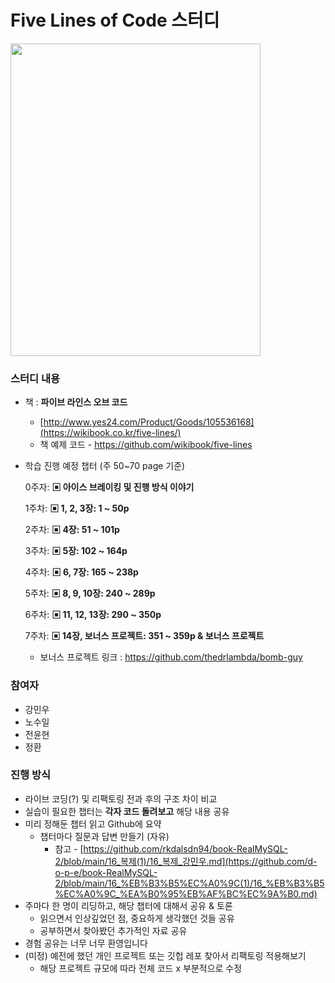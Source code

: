 # Five Lines of Code 스터디
<img src="https://image.yes24.com/goods/116904325/XL" width="400" height="500"/>

### 스터디 내용

- 책 : **파이브 라인스 오브 코드**
    - [http://www.yes24.com/Product/Goods/105536168](https://wikibook.co.kr/five-lines/)
    - 책 예제 코드 - https://github.com/wikibook/five-lines
- 학습 진행 예정 챕터 (주 50~70 page 기준)

  0주자: **▣ 아이스 브레이킹 및 진행 방식 이야기**

  1주차: **▣ 1, 2, 3장: 1 ~ 50p**

  2주차: **▣ 4장: 51 ~ 101p**

  3주차: **▣ 5장: 102 ~ 164p**

  4주차: **▣ 6, 7장: 165 ~ 238p**

  5주차: **▣ 8, 9, 10장: 240 ~ 289p**

  6주차: **▣ 11, 12, 13장: 290 ~ 350p**

  7주차: **▣ 14장, 보너스 프로젝트: 351 ~ 359p & 보너스 프로젝트**

    - 보너스 프로젝트 링크 : https://github.com/thedrlambda/bomb-guy

### 참여자
- 강민우
- 노수일
- 전윤현
- 정환

### 진행 방식

- 라이브 코딩(?) 및 리팩토링 전과 후의 구조 차이 비교
- 실습이 필요한 챕터는 **각자 코드 돌려보고** 해당 내용 공유
- 미리 정해둔 챕터 읽고 Github에 요약
    - 챕터마다 질문과 답변 만들기 (자유)
        - 참고 - [https://github.com/rkdalsdn94/book-RealMySQL-2/blob/main/16_복제(1)/16_복제_강민우.md](https://github.com/d-o-p-e/book-RealMySQL-2/blob/main/16_%EB%B3%B5%EC%A0%9C(1)/16_%EB%B3%B5%EC%A0%9C_%EA%B0%95%EB%AF%BC%EC%9A%B0.md)
- 주마다 한 명이 리딩하고, 해당 챕터에 대해서 공유 & 토론
    - 읽으면서 인상깊었던 점, 중요하게 생각했던 것들 공유
    - 공부하면서 찾아봤던 추가적인 자료 공유
- 경험 공유는 너무 너무 환영입니다
- (미정) 예전에 했던 개인 프로젝트 또는 깃헙 레포 찾아서 리팩토링 적용해보기
    - 해당 프로젝트 규모에 따라 전체 코드 x 부분적으로 수정
